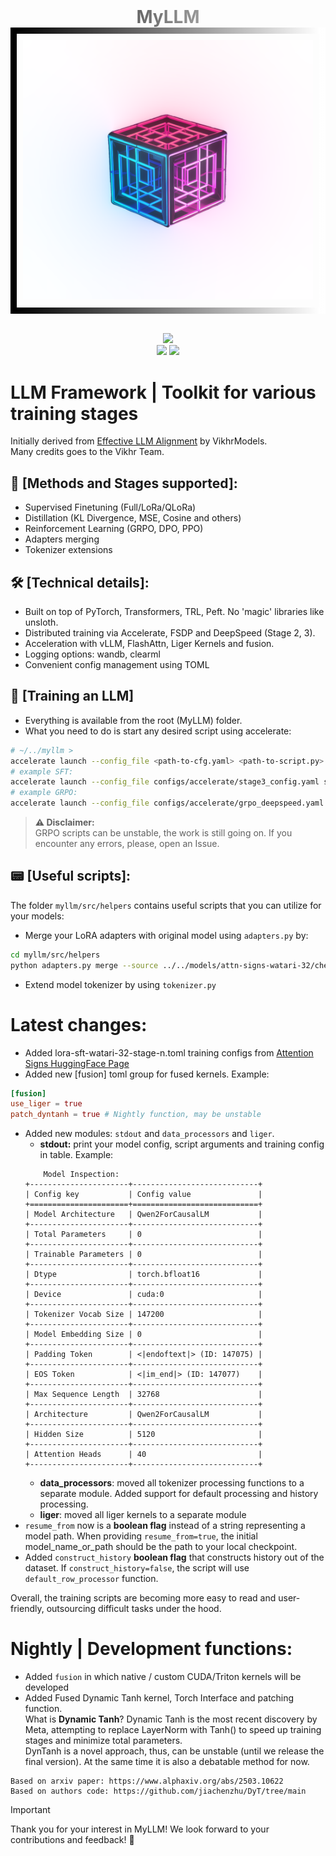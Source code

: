 <div align="center">
  <h1 style="background: linear-gradient(to right, black, white); -webkit-background-clip: text; -webkit-text-fill-color: transparent; margin: 0;">
        MyLLM
    </h1>
    <div style="border: 10px solid; border-image: linear-gradient(to right, black, white) 1; padding: 10px; display: inline-block;">
        <img src="assets/myllm.png" alt="gallery" width="600"/>
    </div>
    <br>
    <br>
    <p align="center">
        <img src="https://img.shields.io/github/issues/Raumberg/myllm?style=for-the-badge">
        <br>
        <img src="https://img.shields.io/github/languages/count/Raumberg/myllm?style=for-the-badge">
        <img src="https://img.shields.io/github/repo-size/Raumberg/myllm?style=for-the-badge">
        <br>
    </p>
</div>

# LLM Framework | Toolkit for various training stages
Initially derived from [Effective LLM Alignment](https://github.com/VikhrModels/effective_llm_alignment/) by VikhrModels.  
Many credits goes to the Vikhr Team.

## 🚀 [Methods and Stages supported]:
- Supervised Finetuning (Full/LoRa/QLoRa)
- Distillation (KL Divergence, MSE, Cosine and others)
- Reinforcement Learning (GRPO, DPO, PPO)
- Adapters merging
- Tokenizer extensions

## 🛠️ [Technical details]:
- Built on top of PyTorch, Transformers, TRL, Peft. No 'magic' libraries like unsloth.
- Distributed training via Accelerate, FSDP and DeepSpeed (Stage 2, 3).
- Acceleration with vLLM, FlashAttn, Liger Kernels and fusion.
- Logging options: wandb, clearml
- Convenient config management using TOML

## 🧠 [Training an LLM]
- Everything is available from the root (MyLLM) folder. 
- What you need to do is start any desired script using accelerate:  
```bash
# ~/../myllm >
accelerate launch --config_file <path-to-cfg.yaml> <path-to-script.py> <path-to-model-cfg.toml>
# example SFT:
accelerate launch --config_file configs/accelerate/stage3_config.yaml src/train/sft.py configs/train/sft/full-sft-watari.toml
# example GRPO:
accelerate launch --config_file configs/accelerate/grpo_deepspeed.yaml src/train/grpo.py configs/train/grpo/rl-grpo-zariman-no-vllm.toml
```  
   
> **⚠️ Disclaimer:**  
> GRPO scripts can be unstable, the work is still going on. If you encounter any errors, please, open an Issue.  

## 📟 [Useful scripts]:
The folder `myllm/src/helpers` contains useful scripts that you can utilize for your models:
- Merge your LoRA adapters with original model using `adapters.py` by:
```bash
cd myllm/src/helpers
python adapters.py merge --source ../../models/attn-signs-watari-32/checkpoint-5500/ --output ../../models/attn-signs-watari-32/watari-32-merged --dtype bf16
```
- Extend model tokenizer by using `tokenizer.py`

# Latest changes:
- Added lora-sft-watari-32-stage-n.toml training configs from [Attention Signs HuggingFace Page](https://huggingface.co/attn-signs/Watari-32b-v0)
- Added new [fusion] toml group for fused kernels. Example:  
```toml
[fusion]
use_liger = true
patch_dyntanh = true # Nightly function, may be unstable
```
- Added new modules: `stdout` and `data_processors` and `liger`.
    - **stdout:** print your model config, script arguments and training config in table. Example:
    ```
        Model Inspection:
    +----------------------+----------------------------+
    | Config key           | Config value               |
    +======================+============================+
    | Model Architecture   | Qwen2ForCausalLM           |
    +----------------------+----------------------------+
    | Total Parameters     | 0                          |
    +----------------------+----------------------------+
    | Trainable Parameters | 0                          |
    +----------------------+----------------------------+
    | Dtype                | torch.bfloat16             |
    +----------------------+----------------------------+
    | Device               | cuda:0                     |
    +----------------------+----------------------------+
    | Tokenizer Vocab Size | 147200                     |
    +----------------------+----------------------------+
    | Model Embedding Size | 0                          |
    +----------------------+----------------------------+
    | Padding Token        | <|endoftext|> (ID: 147075) |
    +----------------------+----------------------------+
    | EOS Token            | <|im_end|> (ID: 147077)    |
    +----------------------+----------------------------+
    | Max Sequence Length  | 32768                      |
    +----------------------+----------------------------+
    | Architecture         | Qwen2ForCausalLM           |
    +----------------------+----------------------------+
    | Hidden Size          | 5120                       |
    +----------------------+----------------------------+
    | Attention Heads      | 40                         |
    +----------------------+----------------------------+
    ```
    - **data_processors**: moved all tokenizer processing functions to a separate module. Added support for default processing and history processing.
    - **liger**: moved all liger kernels to a separate module
- `resume_from` now is a **boolean flag** instead of a string representing a model path. When providing `resume_from=true`, the initial model_name_or_path should be the path to your local checkpoint.
- Added `construct_history` **boolean flag** that constructs history out of the dataset. If `construct_history=false`, the script will use `default_row_processor` function. 

Overall, the training scripts are becoming more easy to read and user-friendly, outsourcing difficult tasks under the hood.

# Nightly | Development functions:
- Added `fusion` in which native / custom CUDA/Triton kernels will be developed
- Added Fused Dynamic Tanh kernel, Torch Interface and patching function.  
What is **Dynamic Tanh**?
Dynamic Tanh is the most recent discovery by Meta, attempting to replace LayerNorm with Tanh() to speed up training stages and minimize total parameters.  
DynTanh is a novel approach, thus, can be unstable (until we release the final version). At the same time it is also a debatable method for now.  
```
Based on arxiv paper: https://www.alphaxiv.org/abs/2503.10622
Based on authors code: https://github.com/jiachenzhu/DyT/tree/main
```

> [!IMPORTANT]
> Thank you for your interest in MyLLM! We look forward to your contributions and feedback! 🚀
